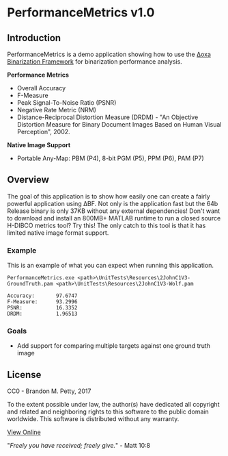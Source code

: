 # PerformanceMetrics v1.0
## Introduction
PerformanceMetrics is a demo application showing how to use the [Δoxa Binarization Framework](https://github.com/brandonmpetty/Doxa) for binarization performance analysis.

**Performance Metrics**
* Overall Accuracy
* F-Measure
* Peak Signal-To-Noise Ratio (PSNR)
* Negative Rate Metric (NRM)
* Distance-Reciprocal Distortion Measure (DRDM) - "An Objective Distortion Measure for Binary Document Images Based on Human Visual Perception", 2002.

**Native Image Support**
* Portable Any-Map: PBM (P4), 8-bit PGM (P5), PPM (P6), PAM (P7)

## Overview
The goal of this application is to show how easily one can create a fairly powerful application using ΔBF.
Not only is the application fast but the 64b Release binary is only 37KB without any external dependencies!
Don't want to download and install an 800MB+ MATLAB runtime to run a closed source H-DIBCO metrics tool?  Try this!
The only catch to this tool is that it has limited native image format support.

### Example
This is an example of what you can expect when running this application.

```
PerformanceMetrics.exe <path>\UnitTests\Resources\2JohnC1V3-GroundTruth.pam <path>\UnitTests\Resources\2JohnC1V3-Wolf.pam

Accuracy:       97.6747
F-Measure:      93.2996
PSNR:           16.3352
DRDM:           1.96513
```

### Goals
* Add support for comparing multiple targets against one ground truth image

## License
CC0 - Brandon M. Petty, 2017

To the extent possible under law, the author(s) have dedicated all copyright and related and neighboring rights to this software to the public domain worldwide. This software is distributed without any warranty.

[View Online](https://creativecommons.org/publicdomain/zero/1.0/legalcode)

"*Freely you have received; freely give.*" - Matt 10:8